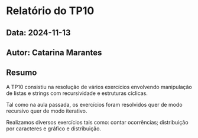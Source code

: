# Relatório do TP10
## Data: 2024-11-13
## Autor: Catarina Marantes

## Resumo

A TP10 consistiu na resolução de vários exercícios envolvendo manipulação de listas e strings com recursividade e estruturas cíclicas.

Tal como na aula passada, os exercícios foram resolvidos quer de modo recursivo quer de modo iterativo. 

Realizamos diversos exercícios tais como: contar ocorrências; distribuição por caracteres e gráfico e distribuição.
